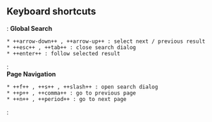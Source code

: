 
## Keyboard shortcuts
<!--https://squidfunk.github.io/mkdocs-material/setup/setting-up-navigation/#keyboard-shortcuts -->

:   **Global Search**

    * ++arrow-down++ , ++arrow-up++ : select next / previous result
    * ++esc++ , ++tab++ : close search dialog
    * ++enter++ : follow selected result


:   
    **Page Navigation**

    * ++f++ , ++s++ , ++slash++ : open search dialog
    * ++p++ , ++comma++ : go to previous page
    * ++n++ , ++period++ : go to next page

:
